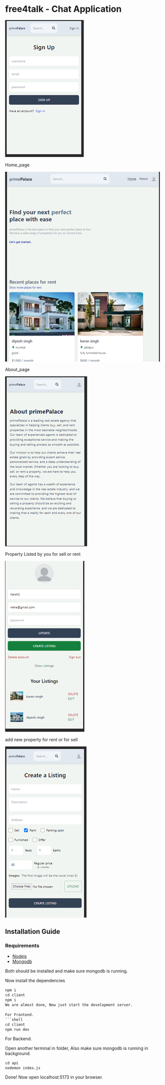# free4talk - Chat Application 

![sign-up page](./images/sign_up.png)

Home_page

![home-page](./images/home-page.png)

About_page

![about-page](./images/about.png)

Property Listed by you for sell or rent

![Property-listed](./images/Property-listed.png)

add new property for rent or for sell

![create-listing](./images/property.png)



## Installation Guide

### Requirements
- [Nodejs](https://nodejs.org/en/download)
- [Mongodb](https://www.mongodb.com/docs/manual/administration/install-community/)

Both should be installed and make sure mongodb is running.



Now install the dependencies
```shell
npm i 
cd client
npm i
We are almost done, Now just start the development server.

For Frontend.
```shell
cd client
npm run dev
```
For Backend.

Open another terminal in folder, Also make sure mongodb is running in background.
```shell
cd api
nodemon index.js
```

Done! Now open localhost:5173 in your browser.
